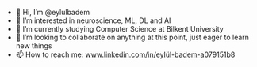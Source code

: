 - 👋 Hi, I’m @eylulbadem
- 👀 I’m interested in neuroscience, ML, DL and AI
- 🌱 I’m currently studying Computer Science at Bilkent University
- 💞️ I’m looking to collaborate on anything at this point, just eager to learn new things
- 📫 How to reach me: www.linkedin.com/in/eylül-badem-a079151b8

<!---
eylulbadem/eylulbadem is a ✨ special ✨ repository because its `README.md` (this file) appears on your GitHub profile.
You can click the Preview link to take a look at your changes.
--->
